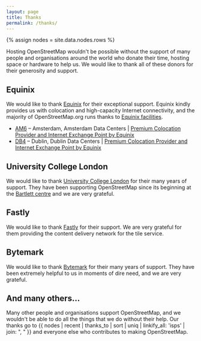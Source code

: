```yaml
---
layout: page
title: Thanks
permalink: /thanks/
---
```


{% assign nodes = site.data.nodes.rows %}

Hosting OpenStreetMap wouldn't be possible without the support of many people and organisations around the world who donate their time, hosting space or hardware to help us. We would like to thank all of these donors for their generosity and support.

## Equinix

We would like to thank [Equinix](https://www.equinix.com/) for their exceptional support. Equinix kindly provides us with colocation and high-capacity Internet connectivity, and the majority of OpenStreetMap.org runs thanks to [Equinix facilities](https://www.equinix.com/data-centers).

* [AM6](https://www.equinix.com/data-centers/europe-colocation/netherlands-colocation/amsterdam-data-centers/am6) – Amsterdam, Amsterdam Data Centers | [Premium Colocation Provider and Internet Exchange Point by Equinix](https://www.equinix.com/data-centers/europe-colocation/netherlands-colocation/amsterdam-data-centers)
* [DB4](https://www.equinix.com/data-centers/europe-colocation/ireland-colocation/dublin-data-centers/db4) – Dublin, Dublin Data Centers | [Premium Colocation Provider and Internet Exchange Point by Equinix](https://www.equinix.com/data-centers/europe-colocation/ireland-colocation/dublin-data-centers)

## University College London

We would like to thank [University College London](http://www.ucl.ac.uk/) for their many years of support. They have been supporting OpenStreetMap since its beginning at the [Bartlett centre](https://www.ucl.ac.uk/bartlett/casa/) and we are very grateful.

## Fastly

We would like to thank [Fastly](https://www.fastly.com/) for their support. We are very grateful for them providing the content delivery network for the tile service.

## Bytemark

We would like to thank [Bytemark](https://www.bytemark.co.uk/) for their many years of support. They have been extremely helpful to us in moments of dire need, and we are very grateful.

## And many others...

Many other people and organisations support OpenStreetMap, and we wouldn't be able to do all the things that we do without their help. Our thanks go to {{ nodes | recent | thanks_to | sort | uniq | linkify_all: 'isps' | join: ", " }} and everyone else who contributes to making OpenStreetMap.
